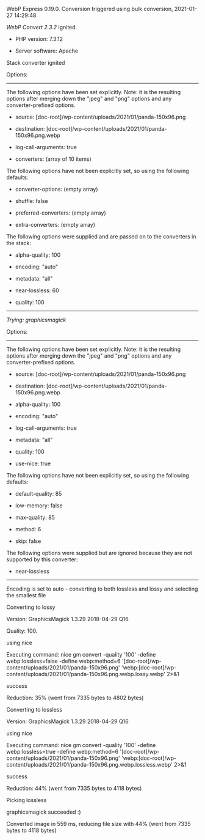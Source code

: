 WebP Express 0.19.0. Conversion triggered using bulk conversion, 2021-01-27 14:29:48

*WebP Convert 2.3.2*  ignited.
- PHP version: 7.3.12
- Server software: Apache

Stack converter ignited

Options:
------------
The following options have been set explicitly. Note: it is the resulting options after merging down the "jpeg" and "png" options and any converter-prefixed options.
- source: [doc-root]/wp-content/uploads/2021/01/panda-150x96.png
- destination: [doc-root]/wp-content/uploads/2021/01/panda-150x96.png.webp
- log-call-arguments: true
- converters: (array of 10 items)

The following options have not been explicitly set, so using the following defaults:
- converter-options: (empty array)
- shuffle: false
- preferred-converters: (empty array)
- extra-converters: (empty array)

The following options were supplied and are passed on to the converters in the stack:
- alpha-quality: 100
- encoding: "auto"
- metadata: "all"
- near-lossless: 60
- quality: 100
------------


*Trying: graphicsmagick* 

Options:
------------
The following options have been set explicitly. Note: it is the resulting options after merging down the "jpeg" and "png" options and any converter-prefixed options.
- source: [doc-root]/wp-content/uploads/2021/01/panda-150x96.png
- destination: [doc-root]/wp-content/uploads/2021/01/panda-150x96.png.webp
- alpha-quality: 100
- encoding: "auto"
- log-call-arguments: true
- metadata: "all"
- quality: 100
- use-nice: true

The following options have not been explicitly set, so using the following defaults:
- default-quality: 85
- low-memory: false
- max-quality: 85
- method: 6
- skip: false

The following options were supplied but are ignored because they are not supported by this converter:
- near-lossless
------------

Encoding is set to auto - converting to both lossless and lossy and selecting the smallest file

Converting to lossy
Version: GraphicsMagick 1.3.29 2018-04-29 Q16 
Quality: 100. 
using nice
Executing command: nice gm convert -quality '100' -define webp:lossless=false -define webp:method=6 '[doc-root]/wp-content/uploads/2021/01/panda-150x96.png' 'webp:[doc-root]/wp-content/uploads/2021/01/panda-150x96.png.webp.lossy.webp' 2>&1
success
Reduction: 35% (went from 7335 bytes to 4802 bytes)

Converting to lossless
Version: GraphicsMagick 1.3.29 2018-04-29 Q16 
using nice
Executing command: nice gm convert -quality '100' -define webp:lossless=true -define webp:method=6 '[doc-root]/wp-content/uploads/2021/01/panda-150x96.png' 'webp:[doc-root]/wp-content/uploads/2021/01/panda-150x96.png.webp.lossless.webp' 2>&1
success
Reduction: 44% (went from 7335 bytes to 4118 bytes)

Picking lossless
graphicsmagick succeeded :)

Converted image in 559 ms, reducing file size with 44% (went from 7335 bytes to 4118 bytes)
